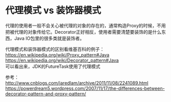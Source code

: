 # 代理模式 vs 装饰器模式
代理的使用者一般不会关心被代理的对象的存在的，通常构造Proxy的时候，不用把被代理的对象传给它。Decorator正好相反，使用者需要清楚要装饰的是什么东西，Java IO包里的很多类就是装饰者。

代理模式和装饰器模式的区别看维基百科的例子：</br>
https://en.wikipedia.org/wiki/Proxy_pattern#Java   </br>
https://en.wikipedia.org/wiki/Decorator_pattern#Java   </br>
可以看出来，JDK的FutureTask使用了代理模式

参考：</br>
http://www.cnblogs.com/jaredlam/archive/2011/11/08/2241089.html </br>
https://powerdream5.wordpress.com/2007/11/17/the-differences-between-decorator-pattern-and-proxy-pattern/
